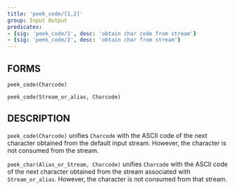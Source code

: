 ```yaml
---
title: 'peek_code/[1,2]'
group: Input Output
predicates:
- {sig: 'peek_code/1', desc: 'obtain char code from stream'}
- {sig: 'peek_code/2', desc: 'obtain char from stream'}
---
```


## FORMS
```
peek_code(Charcode)

peek_code(Stream_or_alias, Charcode)
```
## DESCRIPTION

`peek_code(Charcode)` unifies `Charcode` with the ASCII code of the next character obtained from the default input stream. However, the character is not consumed from the stream.

`peek_char(Alias_or_Stream, Charcode)` unifies `Charcode` with the ASCII code of the next character obtained from the stream associated with `Stream_or_alias`. However, the character is not consumed from that stream.

